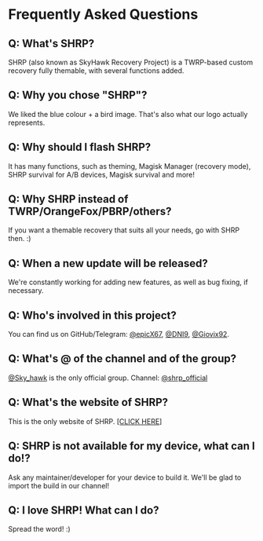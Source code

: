 # Frequently Asked Questions

## Q: What's SHRP?

SHRP (also known as SkyHawk Recovery Project) is a TWRP-based custom recovery fully themable, with several functions added.

## Q: Why you chose "SHRP"?

We liked the blue colour + a bird image. That's also what our logo actually represents.

## Q: Why should I flash SHRP?

It has many functions, such as theming, Magisk Manager (recovery mode), SHRP survival for A/B devices, Magisk survival and more!

## Q: Why SHRP instead of TWRP/OrangeFox/PBRP/others?

If you want a themable recovery that suits all your needs, go with SHRP then. :)

## Q: When a new update will be released?

We're constantly working for adding new features, as well as bug fixing, if necessary.

## Q: Who's involved in this project?

You can find us on GitHub/Telegram: [@epicX67](https://t.me/epicX67), [@DNI9](https://t.me/SRnine), [@Giovix92](https://t.me/Giovix92).

## Q: What's @ of the channel and of the group?

[@Sky_hawk](https://t.me/sky_hawk) is the only official group. Channel: [@shrp_official](https://t.me/shrp_official)

## Q: What's the website of SHRP?

This is the only website of SHRP. [[CLICK HERE]](https://shrp.team)

## Q: SHRP is not available for my device, what can I do!?

Ask any maintainer/developer for your device to build it. We'll be glad to import the build in our channel!

## Q: I love SHRP! What can I do?

Spread the word! :)
